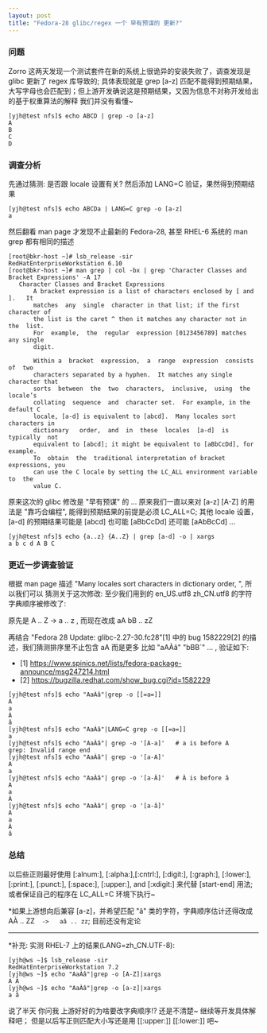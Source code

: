 ```yaml
---
layout: post
title: "Fedora-28 glibc/regex 一个 早有预谋的 更新?"
---
```


### 问题

Zorro 这两天发现一个测试套件在新的系统上很诡异的安装失败了，调查发现是 glibc 更新了 regex 库导致的;
具体表现就是 grep [a-z] 匹配不能得到预期结果，大写字母也会匹配到；但上游开发确说这是预期结果，又因为信息不对称开发给出的基于权重算法的解释
我们并没有看懂~
```
[yjh@test nfs]$ echo ABCD | grep -o [a-z]
A
B
C
D
```

### 调查分析
先通过猜测: 是否跟 locale 设置有关? 然后添加 LANG=C 验证，果然得到预期结果
```
[yjh@test nfs]$ echo ABCDa | LANG=C grep -o [a-z]
a
```

然后翻看 man page 才发现不止最新的 Fedora-28, 甚至 RHEL-6 系统的 man grep 都有相同的描述
```
[root@bkr-host ~]# lsb_release -sir
RedHatEnterpriseWorkstation 6.10
[root@bkr-host ~]# man grep | col -bx | grep 'Character Classes and Bracket Expressions' -A 17
   Character Classes and Bracket Expressions
       A bracket expression is a list of characters enclosed by [ and  ].   It
       matches  any  single  character in that list; if the first character of
       the list is the caret ^ then it matches any character not in the  list.
       For  example,  the  regular  expression [0123456789] matches any single
       digit.

       Within a  bracket  expression,  a  range  expression  consists  of  two
       characters separated by a hyphen.  It matches any single character that
       sorts  between  the  two  characters,  inclusive,  using  the  locale’s
       collating  sequence  and  character set.  For example, in the default C
       locale, [a-d] is equivalent to [abcd].  Many locales sort characters in
       dictionary   order,  and  in  these  locales  [a-d]  is  typically  not
       equivalent to [abcd]; it might be equivalent to [aBbCcDd], for example.
       To  obtain  the  traditional interpretation of bracket expressions, you
       can use the C locale by setting the LC_ALL environment variable to  the
       value C.
```

原来这次的 glibc 修改是 "早有预谋" 的 ...
原来我们一直以来对 [a-z] [A-Z] 的用法是 "靠巧合编程", 能得到预期结果的前提是必须 LC_ALL=C; 
其他 locale 设置，[a-d] 的预期结果可能是 [abcd] 也可能 [aBbCcDd] 还可能 [aAbBcCd] ...
```
[yjh@test nfs]$ echo {a..z} {A..Z} | grep [a-d] -o | xargs
a b c d A B C
```

### 更近一步调查验证
根据 man page 描述 "Many locales sort characters in dictionary order, ", 所以我们可以
猜测关于这次修改: 至少我们用到的 en_US.utf8 zh_CN.utf8 的字符字典顺序被修改了:

原先是 A .. Z -> a .. z , 而现在改成 aA bB  ..  zZ

再结合 "Fedora 28 Update: glibc-2.27-30.fc28"[1] 中的 bug 1582229[2] 的描述，我们猜测排序里不止包含 aA
而是更多 比如 "aAÀâ" "bBB`" ... , 验证如下:
- [1] https://www.spinics.net/lists/fedora-package-announce/msg247214.html
- [2] https://bugzilla.redhat.com/show_bug.cgi?id=1582229
```
[yjh@test nfs]$ echo "AaÀâ"|grep -o [[=a=]]
A
a
À
â
[yjh@test nfs]$ echo "AaÀâ"|LANG=C grep -o [[=a=]]
a
[yjh@test nfs]$ echo "AaÀâ"| grep -o '[A-a]'   # a is before A
grep: Invalid range end
[yjh@test nfs]$ echo "AaÀâ"| grep -o '[a-A]'
A
a
[yjh@test nfs]$ echo "AaÀâ"| grep -o '[a-À]'   # À is before â
A
a
À
[yjh@test nfs]$ echo "AaÀâ"| grep -o '[a-â]'
A
a
À
â
```

### 总结
以后些正则最好使用 [:alnum:], [:alpha:],[:cntrl:], [:digit:], [:graph:], [:lower:],
[:print:], [:punct:], [:space:], [:upper:], and [:xdigit:] 来代替 [start-end] 用法;
或者保证自己的程序在 LC_ALL=C 环境下执行~

*如果上游想向后兼容 [a-z]，并希望匹配 "â" 类的字符，字典顺序估计还得改成
AÀ .. ZZ`  ->   aâ .. zz`; 目前还没有定论

---
*补充:
实测 RHEL-7 上的结果(LANG=zh_CN.UTF-8):
```
[yjh@ws ~]$ lsb_release -sir
RedHatEnterpriseWorkstation 7.2
[yjh@ws ~]$ echo "AaÀâ"|grep -o [A-Z]|xargs
A À
[yjh@ws ~]$ echo "AaÀâ"|grep -o [a-z]|xargs
a â
```

说了半天 你问我 上游好好的为啥要改字典顺序!? 还是不清楚~ 继续等开发具体解释吧；
但是以后写正则匹配大小写还是用 [[:upper:]] [[:lower:]] 吧~
